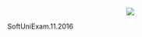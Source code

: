 <p align="center"><a href="http://softuni.bg"><img src="http://www.nakov.com/wp-content/uploads/2014/01/Software-University-Logo-blue-horizontal.png" /></a></p>


<title> SoftUniExam.11.2016 </title>

SoftUniExam.11.2016
